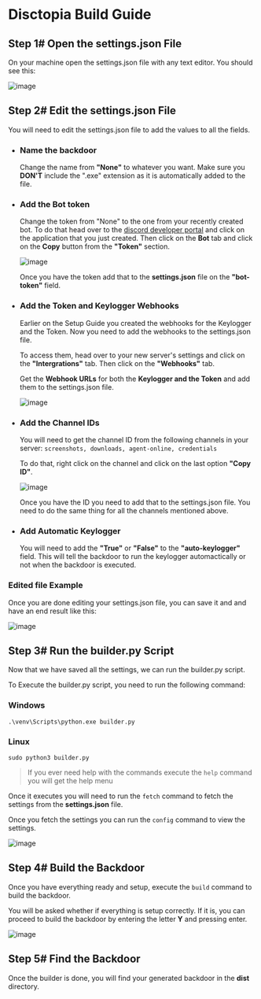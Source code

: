 # Disctopia Build Guide

## Step 1# Open the settings.json File

On your machine open the settings.json file with any text editor. You should see this:

![image](https://i.ibb.co/cyFYKmr/Capture.png)

## Step 2# Edit the settings.json File

You will need to edit the settings.json file to add the values to all the fields.

- ### Name the backdoor 
    Change the name from **"None"** to whatever you want. Make sure you **DON'T** include the ".exe" extension as it is automatically added to the file.

- ### Add the Bot token
    Change the token from "None" to the one from your recently created bot. To do that head over to the [discord developer portal](https://discordapp.com/developers/applications) and click on the application that you just created. Then click on the **Bot** tab and click on the **Copy** button from the **"Token"** section.

    ![image](https://i.ibb.co/tXqVCr8/Capture.png)

    Once you have the token add that to the **settings.json** file on the **"bot-token"** field.

- ### Add the Token and Keylogger Webhooks
    Earlier on the Setup Guide you created the webhooks for the Keylogger and the Token. Now you need to add the webhooks to the settings.json file.

    To access them, head over to your new server's settings and click on the **"Intergrations"** tab. Then click on the **"Webhooks"** tab.

    Get the **Webhook URLs** for both the **Keylogger and the Token** and add them to the settings.json file.

    ![image](https://i.ibb.co/s20C1DM/Capture.png)

- ### Add the Channel IDs 

    You will need to get the channel ID from the following channels in
    your server: `screenshots, downloads, agent-online, credentials`

    To do that, right click on the channel and click on the last option **"Copy ID"**.

    ![image](https://i.ibb.co/T0Lht6J/Capture.png)

    Once you have the ID you need to add that to the settings.json file. You need to do the same thing for all the channels mentioned above.

- ### Add Automatic Keylogger
    
    You will need to add the **"True"** or **"False"** to the **"auto-keylogger"** field. This will tell the backdoor to run the keylogger automactically or not when the backdoor is executed.

### Edited file Example

Once you are done editing your settings.json file, you can save it and and have an end result like this:

![image](https://i.ibb.co/L8dT8Wv/Capture.png)

## Step 3# Run the builder.py Script

Now that we have saved all the settings, we can run the builder.py script.

To Execute the builder.py script, you need to run the following command:
### Windows
```
.\venv\Scripts\python.exe builder.py
```
### Linux
```
sudo python3 builder.py
```

> If you ever need help with the commands execute the `help` command you will get the help menu

Once it executes you will need to run the `fetch` command to fetch the settings from the **settings.json** file.


Once you fetch the settings you can run the `config` command to view the settings.

![image](https://i.ibb.co/Bz0qrRv/Capture.png)


## Step 4# Build the Backdoor

Once you have everything ready and setup, execute the `build` command to build the backdoor.

You will be asked whether if everything is setup correctly. If it is, you can proceed to build the backdoor by entering the letter **Y** and pressing enter.

![image](https://i.ibb.co/7GFLbgf/Capture.png)

## Step 5# Find the Backdoor

Once the builder is done, you will find your generated backdoor in the **dist** directory.
